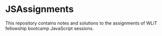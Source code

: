 # JSAssignments
This repository contains notes and solutions to the assignments of WLiT fellowship bootcamp JavaScript sessions. 
